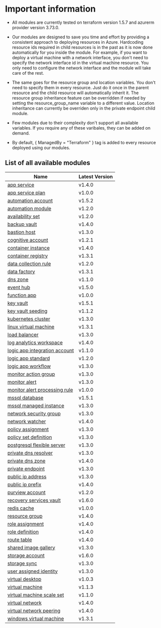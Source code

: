 # Important information
* All modules are currently tested on terraform version 1.5.7 and azurerm provider version 3.73.0.

* Our modules are designed to save you time and effort by providing a consistent approach to deploying resources in Azure. Hardcoding resource ids required in child resources is in the past as it is now done automatically for you inside the module. For example, if you want to deploy a virtual machine with a network interface, you don't need to specify the network interface id in the virtual machine resource. You only need to configure the network interface and the module will take care of the rest.

* The same goes for the resource group and location variables. You don't need to specify them in every resource. Just do it once in the parent resource and the child resource will automatically inherit it. The resource group inheritance feature can be overridden if needed by setting the resource_group_name variable to a different value. Location inheritance can currently be overriden only in the private endpoint child module.

* Few modules due to their complexity don't support all available variables. If you require any of these varibales, they can be added on demand.

* By default, { ManagedBy = "Terraform" } tag is added to every resource deployed using our modules.

## List of all available modules


| Name | Latest Version |
| ---- | -------------- |
| [app service](./app-service/README.md) | v1.4.0 |
| [app service plan](./app-service-plan/README.md) | v1.0.0 |
| [automation account](./automation-account/README.md) | v1.5.2 |
| [automation module](./automation-module/README.md) | v1.2.0 |
| [availability set](./availability-set/README.md) | v1.2.0 |
| [backup vault](./backup-vault/README.md) | v1.4.0 |
| [bastion host](./bastion-host/README.md) | v1.3.0 |
| [cognitive account](./cognitive-account/README.md) | v1.2.1 |
| [container instance](./container-instance/README.md) | v1.4.0 |
| [container registry](./container-registry/README.md) | v1.3.1 |
| [data collection rule](./data-collection-rule/README.md) | v1.2.0 |
| [data factory](./data-factory/README.md) | v1.3.1 |
| [dns zone](./dns-zone/README.md) | v1.1.0 |
| [event hub](./event-hub/README.md) | v1.5.0 |
| [function app](./function-app/README.md) | v1.0.0 |
| [key vault](./key-vault/README.md) | v1.5.1 |
| [key vault seeding](./key-vault-seeding/README.md) | v1.1.2 |
| [kubernetes cluster](./kubernetes-cluster/README.md) | v1.3.0 |
| [linux virtual machine](./linux-virtual-machine/README.md) | v1.3.1 |
| [load balancer](./load-balancer/README.md) | v1.3.0 |
| [log analytics workspace](./log-analytics-workspace/README.md) | v1.4.0 |
| [logic app integration account](./logic-app-integration-account/README.md) | v1.1.0 |
| [logic app standard](./logic-app-standard/README.md) | v1.2.0 |
| [logic app workflow](./logic-app-workflow/README.md) | v1.3.0 |
| [monitor action group](./monitor-action-group/README.md) | v1.3.0 |
| [monitor alert](./monitor-alert/README.md) | v1.3.0 |
| [monitor alert processing rule](./monitor-alert-processing-rule/README.md) | v1.0.0 |
| [mssql database](./mssql-database/README.md) | v1.5.1 |
| [mssql managed instance](./mssql-managed-instance/README.md) | v1.3.0 |
| [network security group](./network-security-group/README.md) | v1.3.0 |
| [network watcher](./network-watcher/README.md) | v1.4.0 |
| [policy assignment](./policy-assignment/README.md) | v1.3.0 |
| [policy set definition](./policy-set-definition/README.md) | v1.3.0 |
| [postgresql flexible server](./postgresql-flexible-server/README.md) | v1.3.0 |
| [private dns resolver](./private-dns-resolver/README.md) | v1.3.0 |
| [private dns zone](./private-dns-zone/README.md) | v1.4.0 |
| [private endpoint](./private-endpoint/README.md) | v1.3.0 |
| [public ip address](./public-ip-address/README.md) | v1.3.0 |
| [public ip prefix](./public-ip-prefix/README.md) | v1.4.0 |
| [purview account](./purview-account/README.md) | v1.2.0 |
| [recovery services vault](./recovery-services-vault/README.md) | v1.6.0 |
| [redis cache](./redis-cache/README.md) | v1.0.0 |
| [resource group](./resource-group/README.md) | v1.4.0 |
| [role assignment](./role-assignment/README.md) | v1.4.0 |
| [role definition](./role-definition/README.md) | v1.4.0 |
| [route table](./route-table/README.md) | v1.4.0 |
| [shared image gallery](./shared-image-gallery/README.md) | v1.3.0 |
| [storage account](./storage-account/README.md) | v1.6.0 |
| [storage sync](./storage-sync/README.md) | v1.3.0 |
| [user assigned identity](./user-assigned-identity/README.md) | v1.3.0 |
| [virtual desktop](./virtual-desktop/README.md) | v1.0.3 |
| [virtual machine](./virtual-machine/README.md) | v1.1.3 |
| [virtual machine scale set](./virtual-machine-scale-set/README.md) | v1.1.0 |
| [virtual network](./virtual-network/README.md) | v1.4.0 |
| [virtual network peering](./virtual-network-peering/README.md) | v1.4.0 |
| [windows virtual machine](./windows-virtual-machine/README.md) | v1.3.1 |
